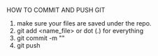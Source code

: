 HOW TO COMMIT AND PUSH GIT
1. make sure your files are saved under the repo.
2. git add <name_file>  or dot (.) for everything
3. git commit -m "<commit message>"
4. git push 
